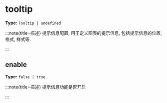 # tooltip

**Type:** `Tooltip | undefined`

:::note{title=描述}
提示信息配置, 用于定义图表的提示信息, 包括提示信息的位置, 格式, 样式等.

:::


## enable

**Type:** `false | true`

:::note{title=描述}
提示信息功能是否开启

:::

